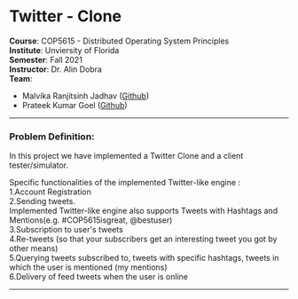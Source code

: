 # Twitter - Clone

<b>Course</b>: COP5615 - Distributed Operating System Principles <br>
<b>Institute</b>: Unviersity of Florida <br>
<b>Semester</b>: Fall 2021 <br>
<b>Instructor</b>: Dr. Alin Dobra <br>
<b>Team</b>: 
* Malvika Ranjitsinh Jadhav ([Github](https://github.com/malvikajadhav))
* Prateek Kumar Goel ([Github](https://github.com/pkgprateek))

________________________________________________________________________________________________________________________
### Problem Definition: 
In this project we have implemented a Twitter Clone and a client tester/simulator.

Specific functionalities of the implemented Twitter-like engine : <br>
1.Account Registration<br>
2.Sending tweets. <br>
Implemented Twitter-like engine also supports Tweets with Hashtags and Mentions(e.g. #COP5615isgreat, @bestuser)<br>
3.Subscription to user's tweets<br>
4.Re-tweets (so that your subscribers get an interesting tweet you got by other means)<br>
5.Querying tweets subscribed to, tweets with specific hashtags, tweets in which the user is mentioned (my mentions)<br>
6.Delivery of feed tweets when the user is online <br>
________________________________________________________________________________________________________________________
